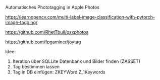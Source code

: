 Automatisches Phototagging in Apple Photos

https://learnopencv.com/multi-label-image-classification-with-pytorch-image-tagging/

https://github.com/RhetTbull/osxphotos

https://github.com/fpgaminer/joytag

Idee:
1) Iteration über SQLLite Datenbank und Bilder finden (ZASSET)
2) Tag bestimmen lassen
3) Tag in DB einfügen:
	ZKEYWord
	Z_1Keywords
	
